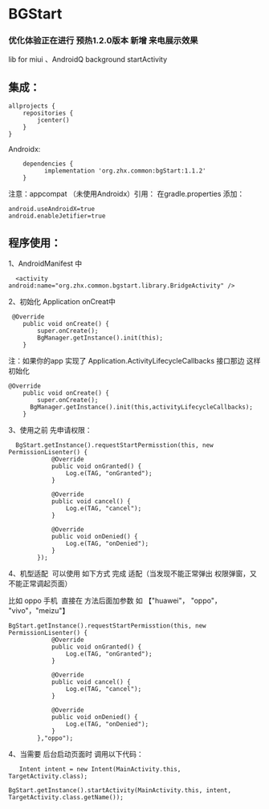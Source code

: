 # BGStart
### 优化体验正在进行 预热1.2.0版本  新增 来电展示效果
lib for miui 、AndroidQ  background startActivity

## 集成：
```
allprojects {
    repositories {      
        jcenter()
    }
}
```
Androidx:
```
	dependencies {
	      implementation 'org.zhx.common:bgStart:1.1.2'
	}
```
注意：appcompat （未使用Androidx）引用：
在gradle.properties 添加：
```
android.useAndroidX=true
android.enableJetifier=true
```
## 程序使用：

1、AndroidManifest 中
```
  <activity android:name="org.zhx.common.bgstart.library.BridgeActivity" />
```

2、初始化 Application  onCreat中
```
 @Override
    public void onCreate() {
        super.onCreate();
        BgManager.getInstance().init(this);
    }
```
注：如果你的app  实现了 Application.ActivityLifecycleCallbacks 接口那边 这样初始化
```
@Override
    public void onCreate() {
        super.onCreate();
      BgManager.getInstance().init(this,activityLifecycleCallbacks);
    }
```

3、使用之前 先申请权限：
```
  BgStart.getInstance().requestStartPermisstion(this, new PermissionLisenter() {
            @Override
            public void onGranted() {
                Log.e(TAG, "onGranted");
            }

            @Override
            public void cancel() {
                Log.e(TAG, "cancel");
            }

            @Override
            public void onDenied() {
                Log.e(TAG, "onDenied");
            }
        });
```
4、机型适配  可以使用 如下方式 完成 适配（当发现不能正常弹出 权限弹窗，又不能正常调起页面）

   比如 oppo 手机  直接在 方法后面加参数 如 【"huawei"， "oppo"， "vivo"，"meizu"】

```
BgStart.getInstance().requestStartPermisstion(this, new PermissionLisenter() {
            @Override
            public void onGranted() {
                Log.e(TAG, "onGranted");
            }

            @Override
            public void cancel() {
                Log.e(TAG, "cancel");
            }

            @Override
            public void onDenied() {
                Log.e(TAG, "onDenied");
            }
        },"oppo");
```
4、当需要 后台启动页面时 调用以下代码：
```
   Intent intent = new Intent(MainActivity.this, TargetActivity.class);
                 BgStart.getInstance().startActivity(MainActivity.this, intent, TargetActivity.class.getName());
```
